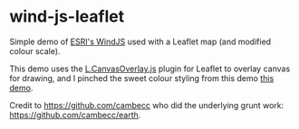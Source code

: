 # wind-js-leaflet

Simple demo of [ESRI's WindJS](https://github.com/Esri/wind-js) used with a Leaflet map (and modified colour scale).

This demo uses the [L.CanvasOverlay.js]() plugin for Leaflet to overlay canvas for drawing, 
and I pinched the sweet colour styling from this demo [this demo](http://bl.ocks.org/syntagmatic/fc62d1de6ada1e06b803).

Credit to https://github.com/cambecc who did the underlying grunt work: https://github.com/cambecc/earth.
